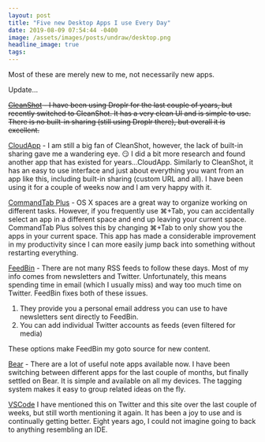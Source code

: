 ```yaml
---
layout: post
title: "Five new Desktop Apps I use Every Day"
date: 2019-08-09 07:54:44 -0400
image: /assets/images/posts/undraw/desktop.png
headline_image: true
tags:
---
```


Most of these are merely new to me, not necessarily new apps.

Update...

~~[CleanShot](https://getcleanshot.com) - I have been using Droplr for the last couple of years, but recently switched to CleanShot. It has a very clean UI and is simple to use. There is no built-in sharing (still using Droplr there), but overall it is excellent.~~

[CloudApp](https://www.getcloudapp.com) - I am still a big fan of CleanShot, however, the lack of built-in sharing gave me a wandering eye. 😏 I did a bit more research and found another app that has existed for years...CloudApp. Similarly to CleanShot, it has an easy to use interface and just about everything you want from an app like this, including built-in sharing (custom URL and all). I have been using it for a couple of weeks now and I am very happy with it.

[CommandTab Plus](http://commandtab.noteifyapp.com) - OS X spaces are a great way to organize working on different tasks. However, if you frequently use ⌘+Tab, you can accidentally select an app in a different space and end up leaving your current space. CommandTab Plus solves this by changing ⌘+Tab to only show you the apps in your current space. This app has made a considerable improvement in my productivity since I can more easily jump back into something without restarting everything.

[FeedBin](https://feedbin.com) - There are not many RSS feeds to follow these days. Most of my info comes from newsletters and Twitter. Unfortunately, this means spending time in email (which I usually miss) and way too much time on Twitter. FeedBin fixes both of these issues.

1. They provide you a personal email address you can use to have newsletters sent directly to FeedBin.
2. You can add individual Twitter accounts as feeds (even filtered for media)

These options make FeedBin my goto source for new content.

[Bear](https://bear.app) - There are a lot of useful note apps available now. I have been switching between different apps for the last couple of months, but finally settled on Bear. It is simple and available on all my devices. The tagging system makes it easy to group related ideas on the fly.

[VSCode](https://code.visualstudio.com) I have mentioned this on Twitter and this site over the last couple of weeks, but still worth mentioning it again. It has been a joy to use and is continually getting better. Eight years ago, I could not imagine going to back to anything resembling an IDE.
